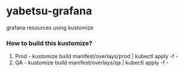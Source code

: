 # yabetsu-grafana

grafana resources using kustomize

### How to build this kustomize?

1. Prod - kustomize build manifest/overlays/prod | kubectl apply -f -
2. QA - kustomize build manifest/overlays/qa | kubectl apply -f -
